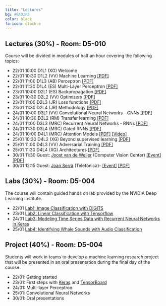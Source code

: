 ```yaml
---
title: "Lectures"
bg: #9AD1F5
color: black
fa-icon: clock-o
---
```


## Lectures (30%) - Room: D5-010

Course will be divided in modules of half an hour covering the following topics:

* 22/01 10:00 D1L1 (XG) Welcome  
* 22/01 10:30 D1L2 (VV) Machine Learning [[PDF]][d1l2-slides]
* 22/01 11:00 D1L3 (AB) Perceptron [[PDF]][d1l3-slides]
* 22/01 11:30 D1L4 (ES) Multi-Layer Perceptron [[PDF]][d1l4-slides]
* 23/01 10:00 D2L1 (ES) Backpropagation [[PDF]][d2l1-slides]
* 23/01 10:30 D2L2 (VV) Optimizers [[PDF]][d2l2-slides]
* 23/01 11:00 D2L3 (JR) Loss functions [[PDF]][d2l3-slides]
* 23/01 11:30 D2L4 (JR) Methodology [[PDF]][d2l4-slides]
* 24/01 10:00 D3L1 (VV) Convolutional Neural Networks - CNNs [[PDF]][d3l1-slides]
* 24/01 10:30 D3L2 (RM) Transfer learning [[PDF]][d3l2-slides]
* 24/01 11:00 D3L3 (MRC) Recurrent Neural Networks - RNNs [[PDF]][d3l3-slides]
* 24/01 11:30 D3L4 (MRC) Gated RNNs [[PDF]][d3l4-slides]
* 24/01 10:00 D4L1 (MRC) Attention Models [[PDF]][d4l1-slides] [[Video]][d4l1-video]
* 25/01 10:30 D4L2 (XG) Beyond supervised learning [[PDF]][d4l2-slides]
* 25/01 11:00 D4L3 (VV) Adversarial Training [[PDF]][d4l3-slides]
* 25/01 11:30 D4L4 (XG) Architectures [[PDF]][d4l4-slides]
* 30/01 11:30 Guest: [Joost van de Weijer][JoostVanDeWeijer] (Computer Vision Center) [[Event]][RSVP] [[PDF]][d5l1-slides]
* 30/01 12:15 Guest: [Joan Serrà][JoanSerra] (Telefónica)- [[Event]][RSVP] [[PDF]][d5l2-slides]

[d1l2-slides]: https://github.com/telecombcn-dl/2018-idl/raw/master/slides/D1L2-MachineLearning.pdf
[d1l3-slides]: https://github.com/telecombcn-dl/2018-idl/raw/master/slides/D1L3_Perceptron.pdf
[d1l4-slides]: https://github.com/telecombcn-dl/2018-idl/raw/master/slides/D1L4_Multilayer_Perceptron.pdf
[d2l1-slides]: https://github.com/telecombcn-dl/2018-idl/raw/master/slides/D2L1_Backpropagation.pdf
[d2l2-slides]: https://github.com/telecombcn-dl/2018-idl/raw/master/slides/D2L2_Optimization.pdf
[d2l3-slides]: https://github.com/telecombcn-dl/2018-idl/raw/master/slides/D2L3_LossFunctions.pdf
[d2l4-slides]: https://github.com/telecombcn-dl/2018-idl/raw/master/slides/D2L4_Methodology.pdf
[d3l1-slides]: https://github.com/telecombcn-dl/2018-idl/raw/master/slides/D3L1_CNN.pdf
[d3l2-slides]: https://github.com/telecombcn-dl/2018-idl/raw/master/slides/D3L2_TransferLearning.pdf
[d3l3-slides]: https://github.com/telecombcn-dl/2018-idl/raw/master/slides/D3L3_RecurrentNeuralNetworks.pdf
[d3l4-slides]: https://github.com/telecombcn-dl/2018-idl/raw/master/slides/D3L4_GatedUnits.pdf
[d4l1-slides]: https://github.com/telecombcn-dl/2018-idl/raw/master/slides/D4L1_Attention.pdf
[d4l1-thumb]: https://i9.ytimg.com/vi/9oMVVx98Hk4/default.jpg?v=5a9ac30e&sqp=CPyF69QF&rs=AOn4CLBfHqKkHO9qiFrnoGl4Q2ig-lKBOw
[d4l1-video]: https://youtu.be/9oMVVx98Hk4
[d4l2-slides]: https://github.com/telecombcn-dl/2018-idl/raw/master/slides/D4L2_BeyondSupervised.pdf
[d4l3-slides]: https://github.com/telecombcn-dl/2018-idl/raw/master/slides/D4L3_GAN.pdf
[d4l4-slides]: https://github.com/telecombcn-dl/2018-idl/raw/master/slides/D4L4_TheNeuralNetworkZoo.pdf
[d5l1-slides]: https://github.com/telecombcn-dl/2018-idl/raw/master/slides/D5L1_CompressionRankings.pdf
[d5l2-slides]: https://github.com/telecombcn-dl/2018-idl/raw/master/slides/D5L2_UnintuitiveDNN.pdf

[JoostVanDeWeijer]: http://www.cvc.uab.es/LAMP/joost/
[JoanSerra]: http://joanserra.weebly.com/
[RSVP]: https://www.eventbrite.com/e/upc-telecombcn-deep-learning-winter-school-guest-lectures-tickets-42478656806

## Labs (30%) - Room: D5-004
The course will contain guided hands on lab provided by the NVIDIA Deep Learning Institute.

* 22/01 [Lab1: Image Classification with DIGITS][Lab1] 
* 23/01 [Lab2: Linear Classification with Tensorflow][Lab2]
* 24/01 [Lab3: Modeling Time Series Data with Recurrent Neural Networks in Keras][Lab3]
* 25/01 [Lab4: Identifying Whale Sounds with Audio Classification][Lab4]

[Lab1]: https://nvidia.qwiklab.com/focuses/5866
[Lab2]: https://nvidia.qwiklab.com/focuses/3045
[Lab3]: https://nvidia.qwiklab.com/focuses/3043
[Lab4]: https://nvidia.qwiklab.com/focuses/5451


## Project (40%) - Room: D5-004

Students will work in teams to develop a machine learning research project that will be presented in an oral presentation during the final day of the course. 

* 22/01: Getting started 
* 23/01: First steps with [Keras](https://keras.io/) and [TensorBoard](https://www.tensorflow.org/get_started/summaries_and_tensorboard)
* 24/01: Multi-layer Perceptron
* 25/01: Convolutional Neural Networks
* 30/01: Oral presentations
